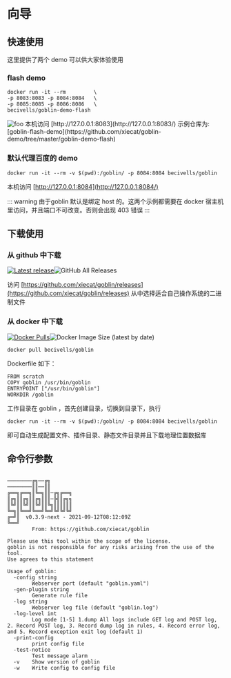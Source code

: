 # 向导
## 快速使用

这里提供了两个 demo 可以供大家体验使用

### flash demo

```shell
docker run -it --rm         \
-p 8083:8083 -p 8084:8084   \
-p 8085:8085 -p 8086:8086   \
becivells/goblin-demo-flash
```

<img :src="$withBase('/demo.gif')" alt="foo">   
本机访问 [http://127.0.0.1:8083](http://127.0.0.1:8083/) 示例仓库为: [goblin-flash-demo](https://github.com/xiecat/goblin-demo/tree/master/goblin-demo-flash)

### 默认代理百度的 demo

```shell
docker run -it --rm -v $(pwd):/goblin/ -p 8084:8084 becivells/goblin
```

本机访问 [http://127.0.0.1:8084](http://127.0.0.1:8084/)

::: warning
由于goblin 默认是绑定 host 的。这两个示例都需要在 docker 宿主机里访问，并且端口不可改变。否则会出现 403 错误
:::

## 下载使用

### 从 github 中下载

[![Latest release](https://img.shields.io/github/v/release/xiecat/goblin)](https://github.com/xiecat/goblin/releases/latest)![GitHub All Releases](https://img.shields.io/github/downloads/xiecat/goblin/total)

访问 [https://github.com/xiecat/goblin/releases](https://github.com/xiecat/goblin/releases) 从中选择适合自己操作系统的二进制文件

### 从 docker 中下载

[![Docker Pulls](https://img.shields.io/docker/pulls/becivells/goblin)](https://hub.docker.com/r/becivells/goblin)![Docker Image Size (latest by date)](https://img.shields.io/docker/image-size/becivells/goblin)   

```
docker pull becivells/goblin
```

Dockerfile 如下：

```
FROM scratch
COPY goblin /usr/bin/goblin
ENTRYPOINT ["/usr/bin/goblin"]
WORKDIR /goblin
```

工作目录在 goblin ，首先创建目录，切换到目录下，执行

```shell
docker run -it --rm -v $(pwd):/goblin/ -p 8084:8084 becivells/goblin
```

即可自动生成配置文件、插件目录、静态文件目录并且下载地理位置数据库

## 命令行参数

```

────────╔╗──╔╗
────────║║──║║
╔══╗╔══╗║╚═╗║║─╔╗╔══╗
║╔╗║║╔╗║║╔╗║║║─╠╣║╔╗╗
║╚╝║║╚╝║║╚╝║║╚╗║║║║║║
╚═╗║╚══╝╚══╝╚═╝╚╝╚╝╚╝
╔═╝║  v0.3.9-next - 2021-09-12T08:12:09Z
╚══╝
        From: https://github.com/xiecat/goblin

Please use this tool within the scope of the license.
goblin is not responsible for any risks arising from the use of the tool.
Use agrees to this statement
 
Usage of goblin:
  -config string
        Webserver port (default "goblin.yaml")
  -gen-plugin string
        Generate rule file
  -log string
        Webserver log file (default "goblin.log")
  -log-level int
        Log mode [1-5] 1.dump All logs include GET log and POST log, 2. Record POST log, 3. Record dump log in rules, 4. Record error log, and 5. Record exception exit log (default 1)
  -print-config
        print config file
  -test-notice
        Test message alarm
  -v    Show version of goblin
  -w    Write config to config file
```

